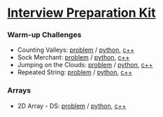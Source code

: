 # [Interview Preparation Kit](https://www.hackerrank.com/interview/interview-preparation-kit)
### Warm-up Challenges
* Counting Valleys: [problem](https://www.hackerrank.com/challenges/counting-valleys/problem) / [python](https://github.com/kimkyeongnam/Algorithm/blob/master/HackerRank/Interview%20Preparation%20Kit/Warm-up%20Challenges/Counting%20Valleys.py), [c++](https://github.com/kimkyeongnam/Algorithm/blob/master/HackerRank/Interview%20Preparation%20Kit/Warm-up%20Challenges/Counting%20Valleys.cpp)
* Sock Merchant: [problem](https://www.hackerrank.com/challenges/sock-merchant/problem) / [python](https://github.com/kimkyeongnam/Algorithm/blob/master/HackerRank/Interview%20Preparation%20Kit/Warm-up%20Challenges/Sock%20Merchant.py), [c++](https://github.com/kimkyeongnam/Algorithm/blob/master/HackerRank/Interview%20Preparation%20Kit/Warm-up%20Challenges/Sock%20Merchant.cpp)
* Jumping on the Clouds: [problem](https://www.hackerrank.com/challenges/jumping-on-the-clouds/problem) / [python](https://github.com/kimkyeongnam/Algorithm/blob/master/HackerRank/Interview%20Preparation%20Kit/Warm-up%20Challenges/Jumping%20on%20the%20Clouds.py), [c++](https://github.com/kimkyeongnam/Algorithm/blob/master/HackerRank/Interview%20Preparation%20Kit/Warm-up%20Challenges/Jumping%20on%20the%20Clouds.cpp)
* Repeated String: [problem](https://www.hackerrank.com/challenges/repeated-string/problem) / [python](https://github.com/kimkyeongnam/Algorithm/blob/master/HackerRank/Interview%20Preparation%20Kit/Warm-up%20Challenges/Repeated%20String.py), [c++](https://github.com/kimkyeongnam/Algorithm/blob/master/HackerRank/Interview%20Preparation%20Kit/Warm-up%20Challenges/Repeated%20String.cpp)
### Arrays
* 2D Array - DS: [problem](https://www.hackerrank.com/challenges/2d-array/problem) / [python](https://github.com/kimkyeongnam/Algorithm/blob/master/HackerRank/Interview%20Preparation%20Kit/Arrays/2D%20Array%20-%20DS.py), [c++](https://github.com/kimkyeongnam/Algorithm/blob/master/HackerRank/Interview%20Preparation%20Kit/Arrays/2D%20Array%20-%20DS.cpp)
